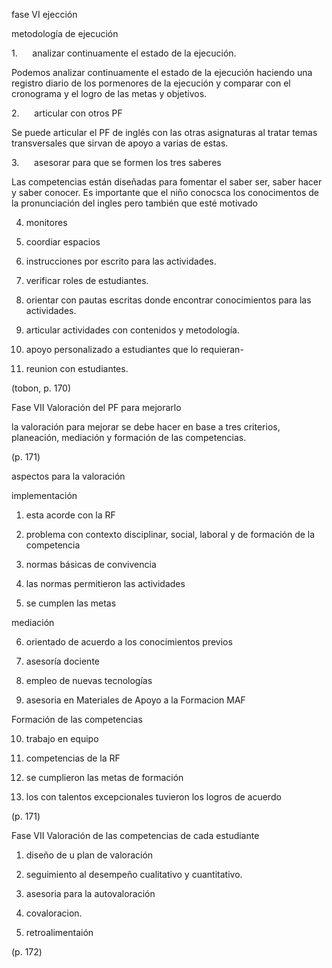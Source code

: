 fase VI ejección

metodología de ejecución

1.      analizar continuamente el estado de la ejecución.

Podemos analizar continuamente el estado de la ejecución haciendo una registro diario de los pormenores de la ejecución y comparar con el cronograma y el logro de las metas y objetivos.

2.      articular con otros PF

Se puede articular el PF de inglés con las otras asignaturas al tratar temas transversales que sirvan de apoyo a varias de estas.

3.      asesorar para que se formen los tres saberes

Las competencias están diseñadas para fomentar el saber ser, saber hacer y saber conocer. Es importante que el niño conocsca los conocimentos de la pronunciación del ingles pero también que esté motivado

4. monitores

5. coordiar espacios

6. instrucciones por escrito para las actividades.

7. verificar roles de estudiantes.

8. orientar con pautas escritas donde encontrar conocimientos para las actividades.

9. articular actividades con contenidos y metodología.

10. apoyo personalizado a estudiantes que lo requieran-

11. reunion con estudiantes.

(tobon, p. 170)

Fase VII Valoración del PF para mejorarlo

la valoración para mejorar se debe hacer en base a tres criterios, planeación, mediación y formación de las competencias.

(p. 171)

aspectos para la valoración

implementación

1. esta acorde con la RF

2. problema con contexto disciplinar, social, laboral y de formación de la competencia

3. normas básicas de convivencia

4. las normas permitieron las actividades

5. se cumplen las metas

mediación

6. orientado de acuerdo a los conocimientos previos

7. asesoría dociente

8. empleo de nuevas tecnologías

9. asesoria en Materiales de Apoyo a la Formacion MAF

Formación de las competencias

10. trabajo en equipo

11. competencias de la RF

12. se cumplieron las metas de formación

13. los con talentos excepcionales tuvieron los logros de acuerdo

(p. 171)

Fase VII Valoración de las competencias de cada estudiante

1. diseño de u plan de valoración

2. seguimiento al desempeño cualitativo y cuantitativo.

3. asesoria para la autovaloración

4. covaloracion.

6. retroalimentaión

(p. 172)